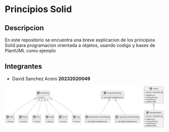 # Principios Solid
## Descripcion

En este repositorio se encuentra una breve explicacion de los principios Solid para programacion orientada a objetos, usando codigo y bases de PlantUML como ejemplo

## Integrantes
- David Sanchez Acero __20232020049__

![diagrama de clase](out\principiosSolid\1\1.png)